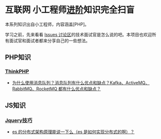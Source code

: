 # 互联网 小工程师[进阶](http://www.linuxphp.cn)知识完全扫盲

本系列知识出自小工程师，内容涵盖\[PHP\]。

学习之前，先来看看 [Issues 讨论区](https://github.com/doocs/advanced-java/issues/9#issue-394275038)的技术面试官是怎么说的吧。本项目也欢迎所有面试官和面试者都来分享自己的一些想法。

## PHP知识

### [ThinkPHP](/docs/blob/master/PHP/ThinkPHP/README.md)

* [为什么使用消息队列？消息队列有什么优点和缺点？Kafka、ActiveMQ、RabbitMQ、RocketMQ 都有什么优点和缺点？](/docs/high-concurrency/why-mq.md)

## JS知识

### [Jquery技巧](/docs/blob/master/Js/README.md)

* [es 的分布式架构原理能说一下么（es 是如何实现分布式的啊）？](/docs/high-concurrency/es-architecture.md)



